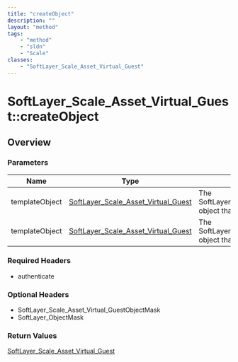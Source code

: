 ```yaml
---
title: "createObject"
description: ""
layout: "method"
tags:
    - "method"
    - "sldn"
    - "Scale"
classes:
    - "SoftLayer_Scale_Asset_Virtual_Guest"
---
```

# SoftLayer_Scale_Asset_Virtual_Guest::createObject
## Overview 


### Parameters 
|Name | Type | Description |
| --- | --- | --- |
|templateObject| <a href='/reference/datatypes/SoftLayer_Scale_Asset_Virtual_Guest'>SoftLayer_Scale_Asset_Virtual_Guest </a>| The SoftLayer_Scale_Asset_Virtual_Guest object that you wish to create.|
|templateObject| <a href='/reference/datatypes/SoftLayer_Scale_Asset_Virtual_Guest'>SoftLayer_Scale_Asset_Virtual_Guest </a>| The SoftLayer_Scale_Asset_Virtual_Guest object that you wish to create.|


### Required Headers
* authenticate

### Optional Headers
* SoftLayer_Scale_Asset_Virtual_GuestObjectMask
* SoftLayer_ObjectMask

### Return Values
<a href='/reference/datatypes/SoftLayer_Scale_Asset_Virtual_Guest'>SoftLayer_Scale_Asset_Virtual_Guest </a>

